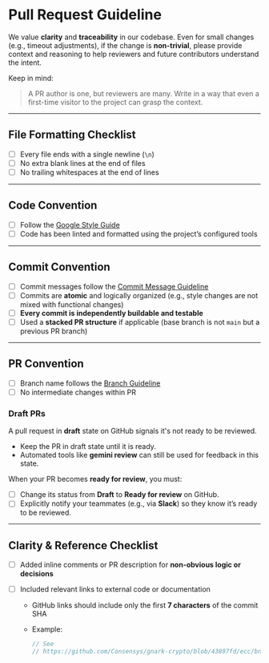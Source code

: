 # Pull Request Guideline

We value **clarity** and **traceability** in our codebase.
Even for small changes (e.g., timeout adjustments), if the change is **non-trivial**, please provide context and reasoning to help reviewers and future contributors understand the intent.

Keep in mind:

> A PR author is one, but reviewers are many.
> Write in a way that even a first-time visitor to the project can grasp the context.

---

## File Formatting Checklist

- [ ] Every file ends with a single newline (`\n`)
- [ ] No extra blank lines at the end of files
- [ ] No trailing whitespaces at the end of lines

---

## Code Convention

- [ ] Follow the [Google Style Guide](https://google.github.io/styleguide/)
- [ ] Code has been linted and formatted using the project’s configured tools

---

## Commit Convention

- [ ] Commit messages follow the [Commit Message Guideline](/COMMIT_MESSAGE_GUIDELINE.md)
- [ ] Commits are **atomic** and logically organized
      (e.g., style changes are not mixed with functional changes)
- [ ] **Every commit is independently buildable and testable**
- [ ] Used a **stacked PR structure** if applicable (base branch is not `main` but a previous PR branch)

---

## PR Convention

- [ ] Branch name follows the [Branch Guideline](/BRANCH_GUIDELINE.md)
- [ ] No intermediate changes within PR

### Draft PRs

A pull request in **draft** state on GitHub signals it's not ready to be reviewed.

- Keep the PR in draft state until it is ready.
- Automated tools like **gemini review** can still be used for feedback in this state.

When your PR becomes **ready for review**, you must:

- [ ] Change its status from **Draft** to **Ready for review** on GitHub.
- [ ] Explicitly notify your teammates (e.g., via **Slack**) so they know it’s ready to be reviewed.

---

## Clarity & Reference Checklist

- [ ] Added inline comments or PR description for **non-obvious logic or decisions**
- [ ] Included relevant links to external code or documentation

  - GitHub links should include only the first **7 characters** of the commit SHA
  - Example:

    ```cpp
    // See
    // https://github.com/Consensys/gnark-crypto/blob/43897fd/ecc/bn254/fr/vector.go#L133-L159
    ```
